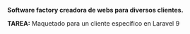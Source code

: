 **Software factory creadora de webs para diversos clientes.**

**TAREA:** Maquetado para un cliente específico en Laravel 9
